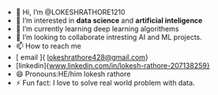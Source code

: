 - 👋 Hi, I’m @LOKESHRATHORE1210
- 👀 I’m interested in **data science** and **artificial inteligence**
- 🌱 I’m currently learning deep learning algorithems
- 💞️ I’m looking to collaborate  intresting AI and ML projects. 
- 📫 How to reach me
-  [ email ]{ lokeshrathore428@gmail.com}
-  [linkedin]{www.linkedin.com/in/lokesh-rathore-207138259}
- 😄 Pronouns:HE/him lokesh rathore
- ⚡ Fun fact:  I love to solve real world problem with data. 

<!---
LOKESHRATHORE1210/LOKESHRATHORE1210 is a ✨ special ✨ repository because its `README.md` (this file) appears on your GitHub profile.
You can click the Preview link to take a look at your changes.
--->
